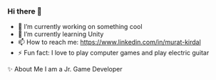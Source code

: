 ### Hi there 👋

- 🔭 I’m currently working on something cool
- 🌱 I’m currently learning Unity
- 📫 How to reach me: https://www.linkedin.com/in/murat-kirdal
- ⚡ Fun fact: I love to play computer games and play electric guitar

✨  About Me
I am a Jr. Game Developer

<!--
**muratkrdl/muratkrdl** is a ✨ _special_ ✨ repository because its `README.md` (this file) appears on your GitHub profile.

Here are some ideas to get you started:

